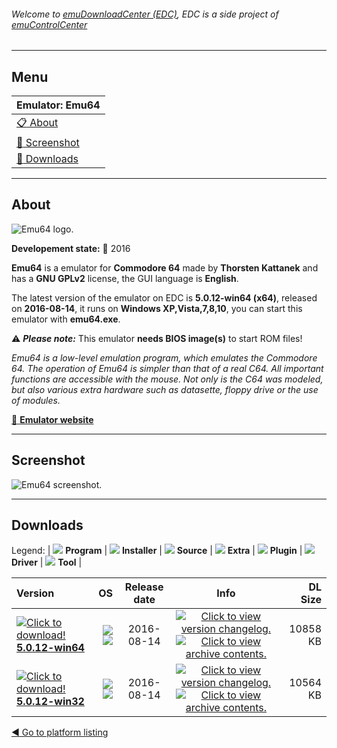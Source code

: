 ###### Welcome to [emuDownloadCenter (EDC)](https://github.com/PhoenixInteractiveNL/emuDownloadCenter/wiki/), EDC is a side project of [emuControlCenter](https://github.com/PhoenixInteractiveNL/emuControlCenter/wiki/)
***
## Menu
| **Emulator: Emu64** |
|:---------|
| [:clipboard: About](#about) |
| [:sunrise: Screenshot](#screenshot) |
| [:floppy_disk: Downloads](#downloads) |
***
## About
![](https://github.com/PhoenixInteractiveNL/emuDownloadCenter/wiki/images_emulator/emu64_logo_200.jpg "Emu64 logo.")

**Developement state:** :large_blue_circle: 2016

**Emu64** is a emulator for **Commodore 64** made by **Thorsten Kattanek** and has a **GNU GPLv2** license, the GUI language is **English**.

The latest version of the emulator on EDC is **5.0.12-win64 (x64)**, released on **2016-08-14**, it runs on **Windows XP,Vista,7,8,10**, you can start this emulator with **emu64.exe**.

:warning: _**Please note:**_ This emulator **needs BIOS image(s)** to start ROM files!

_Emu64 is a low-level emulation program, which emulates the Commodore 64. The operation of Emu64 is simpler than that of a real C64. All important functions are accessible with the mouse. Not only is the C64 was modeled, but also various extra hardware such as datasette, floppy drive or the use of modules._

[:link: **Emulator website**](http://www.emu64-projekt.de/)
***
## Screenshot
![](https://raw.githubusercontent.com/PhoenixInteractiveNL/emuDownloadCenter/master/hooks/emu64/emulator_screen_01.jpg "Emu64 screenshot.")
***
## Downloads
Legend: | 
![](https://raw.githubusercontent.com/wiki/PhoenixInteractiveNL/emuDownloadCenter/images_misc/icon_program_24.png) **Program** | 
![](https://raw.githubusercontent.com/wiki/PhoenixInteractiveNL/emuDownloadCenter/images_misc/icon_installer_24.png) **Installer** | 
![](https://raw.githubusercontent.com/wiki/PhoenixInteractiveNL/emuDownloadCenter/images_misc/icon_source_code_24.png) **Source** | 
![](https://raw.githubusercontent.com/wiki/PhoenixInteractiveNL/emuDownloadCenter/images_misc/icon_extra_24.png) **Extra** | 
![](https://raw.githubusercontent.com/wiki/PhoenixInteractiveNL/emuDownloadCenter/images_misc/icon_plugin_24.png) **Plugin** | 
![](https://raw.githubusercontent.com/wiki/PhoenixInteractiveNL/emuDownloadCenter/images_misc/icon_driver_24.png) **Driver** | 
![](https://raw.githubusercontent.com/wiki/PhoenixInteractiveNL/emuDownloadCenter/images_misc/icon_tool_24.png) **Tool** | 
 
| Version | OS | Release date | Info | DL Size |
|:--------|---:|:------------:|:----:|--------:|
| [![](https://raw.githubusercontent.com/wiki/PhoenixInteractiveNL/emuDownloadCenter/images_misc/icon_program_24.png "Click to download!")  **5.0.12-win64**](https://github.com/PhoenixInteractiveNL/edc-repo0002/raw/master/emu64/5.0.12-win64.7z) | ![](https://raw.githubusercontent.com/wiki/PhoenixInteractiveNL/emuDownloadCenter/images_misc/logo_windows_24.png) ![](https://raw.githubusercontent.com/wiki/PhoenixInteractiveNL/emuDownloadCenter/images_misc/icon_64-bit_24.png) | 2016-08-14 | [![](https://raw.githubusercontent.com/wiki/PhoenixInteractiveNL/emuDownloadCenter/images_misc/icon_changelog_24.png "Click to view version changelog.")](https://github.com/PhoenixInteractiveNL/edc-repo0002/blob/master/emu64/5.0.12-win64_changelog.txt) [![](https://raw.githubusercontent.com/wiki/PhoenixInteractiveNL/emuDownloadCenter/images_misc/icon_contents_24.png "Click to view archive contents.")](https://github.com/PhoenixInteractiveNL/edc-repo0002/blob/master/emu64/5.0.12-win64_contents.txt) | 10858 KB |
| [![](https://raw.githubusercontent.com/wiki/PhoenixInteractiveNL/emuDownloadCenter/images_misc/icon_program_24.png "Click to download!")  **5.0.12-win32**](https://github.com/PhoenixInteractiveNL/edc-repo0002/raw/master/emu64/5.0.12-win32.7z) | ![](https://raw.githubusercontent.com/wiki/PhoenixInteractiveNL/emuDownloadCenter/images_misc/logo_windows_24.png) ![](https://raw.githubusercontent.com/wiki/PhoenixInteractiveNL/emuDownloadCenter/images_misc/icon_32-bit_24.png) | 2016-08-14 | [![](https://raw.githubusercontent.com/wiki/PhoenixInteractiveNL/emuDownloadCenter/images_misc/icon_changelog_24.png "Click to view version changelog.")](https://github.com/PhoenixInteractiveNL/edc-repo0002/blob/master/emu64/5.0.12-win32_changelog.txt) [![](https://raw.githubusercontent.com/wiki/PhoenixInteractiveNL/emuDownloadCenter/images_misc/icon_contents_24.png "Click to view archive contents.")](https://github.com/PhoenixInteractiveNL/edc-repo0002/blob/master/emu64/5.0.12-win32_contents.txt) | 10564 KB |

[:arrow_backward: Go to platform listing](https://github.com/PhoenixInteractiveNL/emuDownloadCenter/wiki/EDC-Platform-List)
